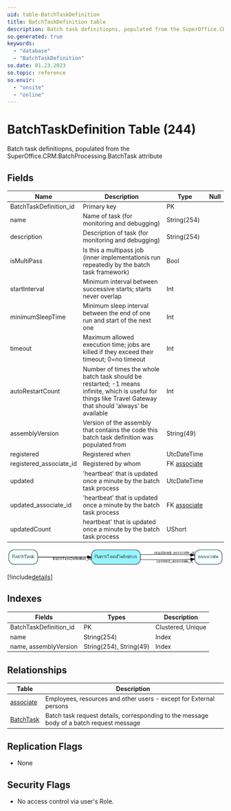 ```yaml
---
uid: table-BatchTaskDefinition
title: BatchTaskDefinition table
description: Batch task definitiopns, populated from the SuperOffice.CRM.BatchProcessing.BatchTask attribute
so.generated: true
keywords:
  - "database"
  - "BatchTaskDefinition"
so.date: 01.23.2023
so.topic: reference
so.envir:
  - "onsite"
  - "online"
---
```


# BatchTaskDefinition Table (244)

Batch task definitiopns, populated from the SuperOffice.CRM.BatchProcessing.BatchTask attribute

## Fields

| Name | Description | Type | Null |
|------|-------------|------|:----:|
|BatchTaskDefinition\_id|Primary key|PK| |
|name|Name of task (for monitoring and debugging)|String(254)| |
|description|Description of task (for monitoring and debugging)|String(254)| |
|isMultiPass|Is this a multipass job (inner implementationis run repeatedly by the batch task framework)|Bool| |
|startInterval|Minimum interval between successive starts; starts never overlap|Int| |
|minimumSleepTime|Minimum sleep interval between the end of one run and start of the next one|Int| |
|timeout|Maximum allowed execution time; jobs are killed if they exceed their timeout; 0=no timeout|Int| |
|autoRestartCount|Number of times the whole batch task should be restarted; -1 means infinite, which is useful for things like Travel Gateway that should &apos;always&apos; be available|Int| |
|assemblyVersion|Version of the assembly that contains the code this batch task definition was populated from|String(49)| |
|registered|Registered when|UtcDateTime| |
|registered\_associate\_id|Registered by whom|FK [associate](associate.md)| |
|updated|&apos;heartbeat&apos; that is updated once a minute by the batch task process|UtcDateTime| |
|updated\_associate\_id|&apos;heartbeat&apos; that is updated once a minute by the batch task process|FK [associate](associate.md)| |
|updatedCount|heartbeat&apos; that is updated once a minute by the batch task process|UShort| |


![BatchTaskDefinition table relationship diagram](./media/BatchTaskDefinition.png)

[!include[details](./includes/batchtaskdefinition.md)]

## Indexes

| Fields | Types | Description |
|--------|-------|-------------|
|BatchTaskDefinition\_id |PK |Clustered, Unique |
|name |String(254) |Index |
|name, assemblyVersion |String(254), String(49) |Index |

## Relationships

| Table|  Description |
|------|-------------|
|[associate](associate.md)  |Employees, resources and other users - except for External persons |
|[BatchTask](batchtask.md)  |Batch task request details, corresponding to the message body of a batch request message |


## Replication Flags

* None

## Security Flags

* No access control via user's Role.

